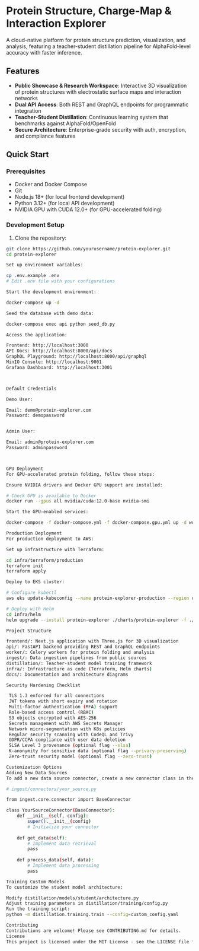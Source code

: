 # Protein Structure, Charge-Map & Interaction Explorer

A cloud-native platform for protein structure prediction, visualization, and analysis, featuring a teacher-student distillation pipeline for AlphaFold-level accuracy with faster inference.

## Features

- **Public Showcase & Research Workspace**: Interactive 3D visualization of protein structures with electrostatic surface maps and interaction networks
- **Dual API Access**: Both REST and GraphQL endpoints for programmatic integration
- **Teacher-Student Distillation**: Continuous learning system that benchmarks against AlphaFold/OpenFold
- **Secure Architecture**: Enterprise-grade security with auth, encryption, and compliance features

## Quick Start

### Prerequisites

- Docker and Docker Compose
- Git
- Node.js 18+ (for local frontend development)
- Python 3.12+ (for local API development)
- NVIDIA GPU with CUDA 12.0+ (for GPU-accelerated folding)

### Development Setup

1. Clone the repository:

```bash
git clone https://github.com/yourusername/protein-explorer.git
cd protein-explorer

Set up environment variables:

cp .env.example .env
# Edit .env file with your configurations

Start the development environment:

docker-compose up -d

Seed the database with demo data:

docker-compose exec api python seed_db.py

Access the application:

Frontend: http://localhost:3000
API Docs: http://localhost:8000/api/docs
GraphQL Playground: http://localhost:8000/api/graphql
MinIO Console: http://localhost:9001
Grafana Dashboard: http://localhost:3001



Default Credentials

Demo User:

Email: demo@protein-explorer.com
Password: demopassword


Admin User:

Email: admin@protein-explorer.com
Password: adminpassword



GPU Deployment
For GPU-accelerated protein folding, follow these steps:

Ensure NVIDIA drivers and Docker GPU support are installed:

# Check GPU is available to Docker
docker run --gpus all nvidia/cuda:12.0-base nvidia-smi

Start the GPU-enabled services:

docker-compose -f docker-compose.yml -f docker-compose.gpu.yml up -d worker-gpu

Production Deployment
For production deployment to AWS:

Set up infrastructure with Terraform:

cd infra/terraform/production
terraform init
terraform apply

Deploy to EKS cluster:

# Configure kubectl
aws eks update-kubeconfig --name protein-explorer-production --region us-west-2

# Deploy with Helm
cd infra/helm
helm upgrade --install protein-explorer ./charts/protein-explorer -f ./values/production.yaml

Project Structure

frontend/: Next.js application with Three.js for 3D visualization
api/: FastAPI backend providing REST and GraphQL endpoints
worker/: Celery workers for protein folding and analysis
ingest/: Data ingestion pipelines from public sources
distillation/: Teacher-student model training framework
infra/: Infrastructure as code (Terraform, Helm charts)
docs/: Documentation and architecture diagrams

Security Hardening Checklist

 TLS 1.3 enforced for all connections
 JWT tokens with short expiry and rotation
 Multi-factor authentication (MFA) support
 Role-based access control (RBAC)
 S3 objects encrypted with AES-256
 Secrets management with AWS Secrets Manager
 Network micro-segmentation with K8s policies
 Regular security scanning with CodeQL and Trivy
 GDPR/CCPA compliance with user data deletion
 SLSA Level 3 provenance (optional flag --slsa)
 K-anonymity for sensitive data (optional flag --privacy-preserving)
 Zero-trust security model (optional flag --zero-trust)

Customization Options
Adding New Data Sources
To add a new data source connector, create a new connector class in the ingest/connectors/ directory:

# ingest/connectors/your_source.py

from ingest.core.connector import BaseConnector

class YourSourceConnector(BaseConnector):
    def __init__(self, config):
        super().__init__(config)
        # Initialize your connector
        
    def get_data(self):
        # Implement data retrieval
        pass
        
    def process_data(self, data):
        # Implement data processing
        pass

Training Custom Models
To customize the student model architecture:

Modify distillation/models/student/architecture.py
Adjust training parameters in distillation/training/config.py
Run the training script:
python -m distillation.training.train --config=custom_config.yaml

Contributing
Contributions are welcome! Please see CONTRIBUTING.md for details.
License
This project is licensed under the MIT License - see the LICENSE file for details.